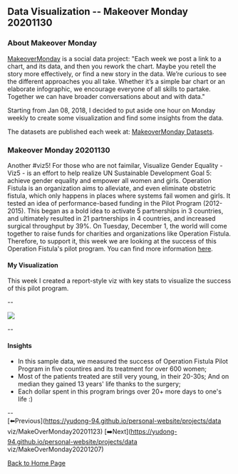 <head>
  <!-- Global site tag (gtag.js) - Google Analytics -->
<script async src="https://www.googletagmanager.com/gtag/js?id=UA-112502179-1"></script>
<script>
  window.dataLayer = window.dataLayer || [];
  function gtag(){dataLayer.push(arguments);}
  gtag('js', new Date());

  gtag('config', 'UA-112502179-1');
</script>
</head>


## Data Visualization -- Makeover Monday 20201130

### About Makeover Monday

[MakeoverMonday](http://www.makeovermonday.co.uk/) is a social data project:
"Each week we post a link to a chart, and its data, and then you rework the chart.
Maybe you retell the story more effectively, or find a new story in the data.
We’re curious to see the different approaches you all take. Whether it’s a simple bar chart or an elaborate infographic, we encourage everyone of all skills to partake.
Together we can have broader conversations about and with data."

Starting from Jan 08, 2018, I decided to put aside one hour on Monday weekly to create some visualization and find some insights from the data.

The datasets are published each week at: [MakeoverMonday Datasets](http://www.makeovermonday.co.uk/data/).

### Makeover Monday 20201130

Another #viz5! For those who are not faimilar, Visualize Gender Equality - Viz5 - is an effort to help realize UN Sustainable Development Goal
5: achieve gender equality and empower all women and girls. Operation Fistula is an organization aims to alleviate, and even eliminate obstetric fistula, which  only happens in places where systems fail women and girls. It tested an idea of performance-based funding in the Pilot Program (2012-2015). This began as a bold idea to activate 5 partnerships in 3 countries, and ultimately resulted in 21 partnerships in 4 countries, and increased surgical throughput by 39%. On Tuesday, December 1, the world will come together to raise funds for charities and organizations like Operation Fistula. Therefore, to support it, this week we are looking at the success of this Operation Fistula's pilot program. You can find more information [here](https://data.world/makeovermonday/2020w48/workspace/file?filename=Info+Pack+-+Visualize+Gender+Equality+Data+Set+%2310.pdf).  

#### My Visualization

This week I created a report-style viz with key stats to visualize the success of this pilot program.  

--  
<div class='tableauPlaceholder' id='viz1606793563832' style='position: relative'>
<noscript><a href='#'>
  <img alt=' ' src='https:&#47;&#47;public.tableau.com&#47;static&#47;images&#47;Ma&#47;MakeOverMonday20201130ThesuccessofOperationFistulasPilotProgram&#47;OperationFistula&#47;1_rss.png' style='border: none' />
</a></noscript>
<object class='tableauViz'  style='display:none;'>
  <param name='host_url' value='https%3A%2F%2Fpublic.tableau.com%2F' />
  <param name='embed_code_version' value='3' /> 
  <param name='site_root' value='' />
  <param name='name' value='MakeOverMonday20201130ThesuccessofOperationFistulasPilotProgram&#47;OperationFistula' />
  <param name='tabs' value='no' />
  <param name='toolbar' value='yes' />
  <param name='static_image' value='https:&#47;&#47;public.tableau.com&#47;static&#47;images&#47;Ma&#47;MakeOverMonday20201130ThesuccessofOperationFistulasPilotProgram&#47;OperationFistula&#47;1.png' />
  <param name='animate_transition' value='yes' />
  <param name='display_static_image' value='yes' />
  <param name='display_spinner' value='yes' />
  <param name='display_overlay' value='yes' />
  <param name='display_count' value='yes' />
  <param name='language' value='en' />
</object></div>          
<script type='text/javascript'>   
  var divElement = document.getElementById('viz1606793563832');   
  var vizElement = divElement.getElementsByTagName('object')[0];           
  if ( divElement.offsetWidth > 800 ) { vizElement.style.width='800px';vizElement.style.height='827px';} else if ( divElement.offsetWidth > 500 ) { vizElement.style.width='800px';vizElement.style.height='827px';} else { vizElement.style.width='100%';vizElement.style.height='777px';}     
  var scriptElement = document.createElement('script');       
  scriptElement.src = 'https://public.tableau.com/javascripts/api/viz_v1.js';    
  vizElement.parentNode.insertBefore(scriptElement, vizElement);              
</script>
  
  
--  

#### Insights
* In this sample data, we measured the success of Operation Fistula Pilot Program in five countires and its treatment for over 600 women;  
* Most of the patients treated are still very young, in their 20-30s; And on median they gained 13 years' life thanks to the surgery;  
* Each dollar spent in this program brings over 20+ more days to one's life :)  

--  
[⬅️Previous](https://yudong-94.github.io/personal-website/projects/data viz/MakeOverMonday20201123)  [➡️Next](https://yudong-94.github.io/personal-website/projects/data viz/MakeOverMonday20201207)  

[Back to Home Page](https://yudong-94.github.io/personal-website/)
